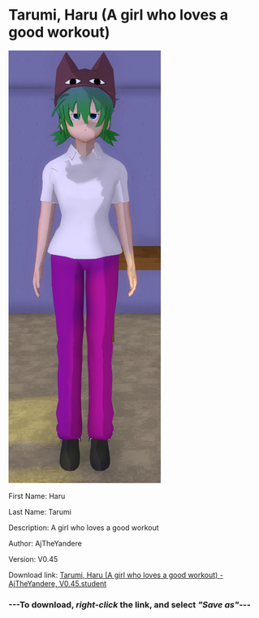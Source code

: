 # Tarumi, Haru (A girl who loves a good workout)

<img src = "https://raw.githubusercontent.com/Arbiter1223/Daigaku-Gurashi-Custom-Students/master/Students/Files/Tarumi%2C%20Haru%20(A%20girl%20who%20loves%20a%20good%20workout).png">

First Name: Haru

Last Name: Tarumi

Description: A girl who loves a good workout

Author: AjTheYandere

Version: V0.45

Download link: <a href="https://raw.githubusercontent.com/Arbiter1223/Daigaku-Gurashi-Custom-Students/master/Students/Files/Tarumi%2C%20Haru%20(A%20girl%20who%20loves%20a%20good%20workout)%20-%20AjTheYandere%2C%20V0.45.student">Tarumi, Haru (A girl who loves a good workout) - AjTheYandere, V0.45.student</a>

### ---**To download, _right-click_ the link, and select _"Save as"_**---
